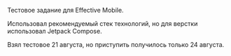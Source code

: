 Тестовое задание для Effective Mobile.

Использовал рекомендуемый стек технологий, но для верстки использовал Jetpack Compose.

Взял тестовое 21 августа, но приступить получилось только 24 августа.
